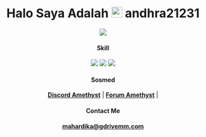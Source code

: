 <h1 align="center">Halo Saya Adalah <img src="https://media.giphy.com/media/hvRJCLFzcasrR4ia7z/giphy.gif" width="25px"> andhra21231</h1>

 
 <p align="center"><img src="https://github-readme-stats.vercel.app/api/top-langs/?username=andhra21231&layout=compact&theme=dark alt="andhra21231" /></p>

<h4 align="center">Skill</h4>
<p align="center">
  <img src="https://img.shields.io/badge/-HTML-red">
  <img src="https://img.shields.io/badge/-CSS-blue">
  <img src="https://img.shields.io/badge/-python-blue">
</p>


<h4 align="center">Sosmed</h4>
 <p align="center">
  <strong><a href="https://amethystcraft.fun/dsc">Discord Amethyst</a></strong> |
  <strong><a href="https://forum.amethystcraft.fun/forum">Forum Amethyst</a></strong> |
 </p>
 
 <h4 align="center">Contact Me</h4>
 <p align="center">
  <strong><a href="mailto:mahardika@gdrivemm.com">mahardika@gdrivemm.com</a></strong>
 </p>
